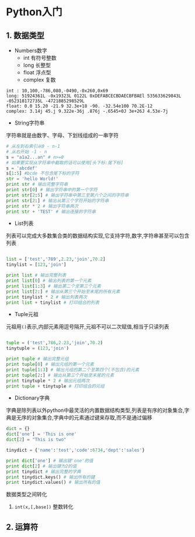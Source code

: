 # Python入门

## 1. 数据类型

- Numbers数字
    - int 有符号整数
    - long 长整型
    - float 浮点型
    - complex 复数
```
int : 10,100,-786,080,-0490,-0x260,0x69
long: 51924361L -0x19323L 0122L 0xDEFABCECBDAECBFBAEl 535633629843L  -052318172735L	-4721885298529L
float: 0.0 15.20 -21.9 32.3e+18 -90. -32.54e100 70.2E-12
complex: 3.14j 45.j 9.322e-36j .876j -.6545+0J 3e+26J 4.53e-7j
```   
- String字符串

字符串就是由数字、字母、下划线组成的一串字符

```python
# 从左到右索引从0 - n-1
# 从右开始 -1 - n
s = "a1a2...an" # n>=0
# 如果要实现从字符串中截取的话可以使用[头下标:尾下标]
s = 'abcdef'
s[1:5] #bcde 不包含尾下标的字符
str = 'hello World!'
print str # 输出完整字符串
print str[0] # 输出字符串中的第一个字符
print str[2:5] # 输出字符串中第三至第六个之间的字符串
print str[2:] # 输出从第三个字符开始的字符串
print str * 2 # 输出字符串两次
print str + 'TEST' # 输出连接的字符串
```

- List列表

列表可以完成大多数集合类的数据结构实现,它支持字符,数字,字符串甚至可以包含列表

```python

list = ['test','789',2.23,'join',70.2]
tinylist = [123,'join']

print list # 输出完整列表
print list[0] # 输出列表的第一个元素
print list[1:3] # 输出第二个至第三个元素
print list[2:] # 输出从第三个开始至末尾的所有元素
print tinylist * 2 # 输出列表两次
print list + tinylist # 打印组合的列表
```

- Tuple元祖

元祖用`()`表示,内部元素用逗号隔开,元祖不可以二次赋值,相当于只读列表

```python

tuple = ('test',786,2.23,'join',70.2)
tinytuple = (123,'join')

print tuple # 输出完整元组
print tuple[0] # 输出元组的第一个元素
print tuple[1:3] # 输出元组的第二个至第四个(不包含)的元素
print tuple[2:] # 输出从第三个开始至末尾的元素
print tinytuple * 2 # 输出元组两次
print tuple + tinytuple # 打印组合的元组

```
- Dictionary字典

字典是除列表以外python中最灵活的内置数据结构类型,列表是有序的对象集合,字典是无序的对象集合,字典中的元素通过键来存取,而不是通过偏移

```python
dict = {}
dict['one'] = 'This is one'
dict[2] = "This is two"

tinydict = {'name':'test','code':6734,'dept':'sales'}

print dict['one'] # 输出键'one'的值
print dict[2] # 输出键为2的值
print tinydict # 输出完整的字典
print tinydict.keys() # 输出所有的键
print tinydict.values() # 输出所有的值
```


数据类型之间转化

1. `int(x,[,base])` 整数转化


## 2. 运算符


